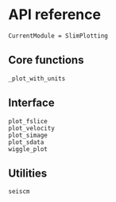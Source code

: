 # API reference

```@meta
CurrentModule = SlimPlotting
```

## Core functions

```@docs
_plot_with_units
```

## Interface

```@docs
plot_fslice
plot_velocity
plot_simage
plot_sdata
wiggle_plot
```

## Utilities

```
seiscm
```